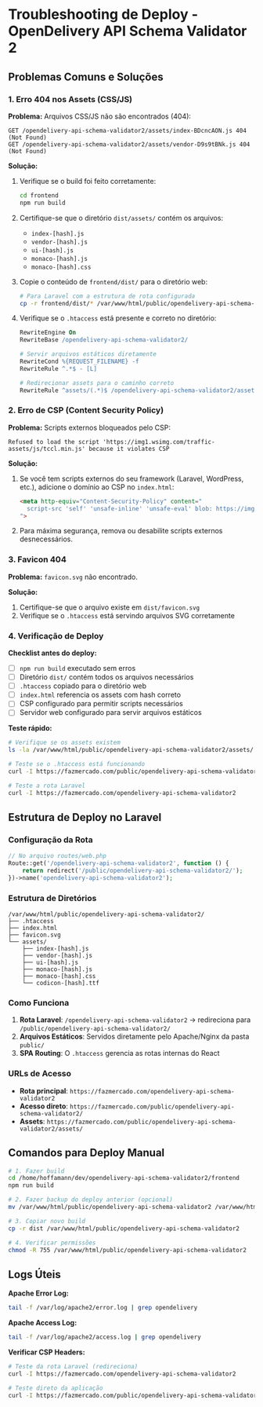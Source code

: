 # Troubleshooting de Deploy - OpenDelivery API Schema Validator 2

## Problemas Comuns e Soluções

### 1. Erro 404 nos Assets (CSS/JS)

**Problema:** Arquivos CSS/JS não são encontrados (404):
```
GET /opendelivery-api-schema-validator2/assets/index-BDcncAON.js 404 (Not Found)
GET /opendelivery-api-schema-validator2/assets/vendor-D9s9tBNk.js 404 (Not Found)
```

**Solução:**
1. Verifique se o build foi feito corretamente:
   ```bash
   cd frontend
   npm run build
   ```

2. Certifique-se que o diretório `dist/assets/` contém os arquivos:
   - `index-[hash].js`
   - `vendor-[hash].js`
   - `ui-[hash].js`
   - `monaco-[hash].js`
   - `monaco-[hash].css`

3. Copie o conteúdo de `frontend/dist/` para o diretório web:
   ```bash
   # Para Laravel com a estrutura de rota configurada
   cp -r frontend/dist/* /var/www/html/public/opendelivery-api-schema-validator2/
   ```

4. Verifique se o `.htaccess` está presente e correto no diretório:
   ```apache
   RewriteEngine On
   RewriteBase /opendelivery-api-schema-validator2/
   
   # Servir arquivos estáticos diretamente
   RewriteCond %{REQUEST_FILENAME} -f
   RewriteRule ^.*$ - [L]
   
   # Redirecionar assets para o caminho correto
   RewriteRule ^assets/(.*)$ /opendelivery-api-schema-validator2/assets/$1 [L]
   ```

### 2. Erro de CSP (Content Security Policy)

**Problema:** Scripts externos bloqueados pelo CSP:
```
Refused to load the script 'https://img1.wsimg.com/traffic-assets/js/tccl.min.js' because it violates CSP
```

**Solução:**
1. Se você tem scripts externos do seu framework (Laravel, WordPress, etc.), adicione o domínio ao CSP no `index.html`:
   ```html
   <meta http-equiv="Content-Security-Policy" content="
     script-src 'self' 'unsafe-inline' 'unsafe-eval' blob: https://img1.wsimg.com;
   ">
   ```

2. Para máxima segurança, remova ou desabilite scripts externos desnecessários.

### 3. Favicon 404

**Problema:** `favicon.svg` não encontrado.

**Solução:**
1. Certifique-se que o arquivo existe em `dist/favicon.svg`
2. Verifique se o `.htaccess` está servindo arquivos SVG corretamente

### 4. Verificação de Deploy

**Checklist antes do deploy:**
- [ ] `npm run build` executado sem erros
- [ ] Diretório `dist/` contém todos os arquivos necessários
- [ ] `.htaccess` copiado para o diretório web
- [ ] `index.html` referencia os assets com hash correto
- [ ] CSP configurado para permitir scripts necessários
- [ ] Servidor web configurado para servir arquivos estáticos

**Teste rápido:**
```bash
# Verifique se os assets existem
ls -la /var/www/html/public/opendelivery-api-schema-validator2/assets/

# Teste se o .htaccess está funcionando
curl -I https://fazmercado.com/public/opendelivery-api-schema-validator2/assets/index-[hash].js

# Teste a rota Laravel
curl -I https://fazmercado.com/opendelivery-api-schema-validator2
```

## Estrutura de Deploy no Laravel

### Configuração da Rota
```php
// No arquivo routes/web.php
Route::get('/opendelivery-api-schema-validator2', function () {
    return redirect('/public/opendelivery-api-schema-validator2/');
})->name('opendelivery-api-schema-validator2');
```

### Estrutura de Diretórios
```
/var/www/html/public/opendelivery-api-schema-validator2/
├── .htaccess
├── index.html
├── favicon.svg
└── assets/
    ├── index-[hash].js
    ├── vendor-[hash].js
    ├── ui-[hash].js
    ├── monaco-[hash].js
    ├── monaco-[hash].css
    └── codicon-[hash].ttf
```

### Como Funciona
1. **Rota Laravel**: `/opendelivery-api-schema-validator2` → redireciona para `/public/opendelivery-api-schema-validator2/`
2. **Arquivos Estáticos**: Servidos diretamente pelo Apache/Nginx da pasta `public/`
3. **SPA Routing**: O `.htaccess` gerencia as rotas internas do React

### URLs de Acesso
- **Rota principal**: `https://fazmercado.com/opendelivery-api-schema-validator2`
- **Acesso direto**: `https://fazmercado.com/public/opendelivery-api-schema-validator2/`
- **Assets**: `https://fazmercado.com/public/opendelivery-api-schema-validator2/assets/`

## Comandos para Deploy Manual

```bash
# 1. Fazer build
cd /home/hoffamann/dev/opendelivery-api-schema-validator2/frontend
npm run build

# 2. Fazer backup do deploy anterior (opcional)
mv /var/www/html/public/opendelivery-api-schema-validator2 /var/www/html/public/opendelivery-api-schema-validator2.backup

# 3. Copiar novo build
cp -r dist /var/www/html/public/opendelivery-api-schema-validator2

# 4. Verificar permissões
chmod -R 755 /var/www/html/public/opendelivery-api-schema-validator2
```

## Logs Úteis

**Apache Error Log:**
```bash
tail -f /var/log/apache2/error.log | grep opendelivery
```

**Apache Access Log:**
```bash
tail -f /var/log/apache2/access.log | grep opendelivery
```

**Verificar CSP Headers:**
```bash
# Teste da rota Laravel (redireciona)
curl -I https://fazmercado.com/opendelivery-api-schema-validator2

# Teste direto da aplicação
curl -I https://fazmercado.com/public/opendelivery-api-schema-validator2/
```
